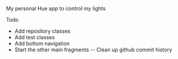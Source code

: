 My personal Hue app to control my lights

Todo
  - Add repository classes
  - Add test classes
  - Add bottom navigation
  - Start the other main fragments
  -- Clean up github commit history
